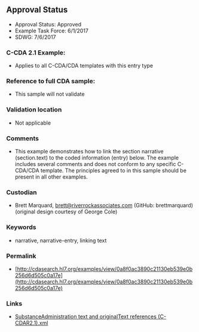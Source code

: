 ## Approval Status 

* Approval Status: Approved
* Example Task Force: 6/1/2017
* SDWG: 7/6/2017

### C-CDA 2.1 Example:
* Applies to all C-CDA/CDA templates with this entry type

### Reference to full CDA sample:
* This sample will not validate

### Validation location
* Not applicable

### Comments
* This example demonstrates how to link the section narrative (section.text) to the coded information (entry) below. The example includes several comments and does not conform to any specific C-CDA/CDA template. The principles agreed to in this sample should be present in all other examples.

### Custodian
* Brett Marquard, brett@riverrockassociates.com (GitHub: brettmarquard) (original design courtesy of George Cole)

### Keywords

* narrative, narrative-entry, linking text




### Permalink

* [http://cdasearch.hl7.org/examples/view/0a8f0ac3890c21130eb539e0b256d6d505c0a17e](http://cdasearch.hl7.org/examples/view/0a8f0ac3890c21130eb539e0b256d6d505c0a17e)

### Links

* [SubstanceAdministration text and originalText references (C-CDAR2.1).xml](https://github.com/HL7/C-CDA-Examples/tree/master/General/Narrative%20Reference%20-%20SubstanceAdministration/SubstanceAdministration%20text%20and%20originalText%20references%20%28C-CDAR2.1%29.xml)
